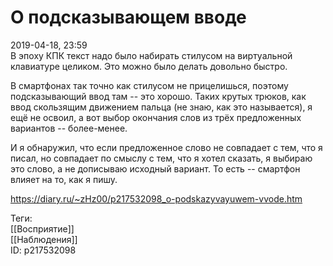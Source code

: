 О подсказывающем вводе
=======================

   
 2019-04-18, 23:59   
  В эпоху КПК текст надо было набирать стилусом на виртуальной клавиатуре целиком. Это можно было делать довольно быстро.   
   
 В смартфонах так точно как стилусом не прицелишься, поэтому подсказывающий ввод там -- это хорошо. Таких крутых трюков, как ввод скользящим движением пальца (не знаю, как это называется), я ещё не освоил, а вот выбор окончания слов из трёх предложенных вариантов -- более-менее.   
   
 И я обнаружил, что если предложенное слово не совпадает с тем, что я писал, но совпадает по смыслу с тем, что я хотел сказать, я выбираю это слово, а не дописываю исходный вариант. То есть -- смартфон влияет на то, как я пишу.   
    
 <https://diary.ru/~zHz00/p217532098_o-podskazyvayuwem-vvode.htm>   
   
 Теги:   
 [[Восприятие]]   
 [[Наблюдения]]   
 ID: p217532098